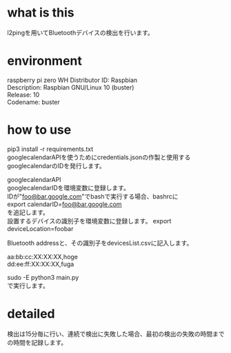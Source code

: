 # what is this  
l2pingを用いてBluetoothデバイスの検出を行います。
# environment  
raspberry pi zero WH
Distributor ID: Raspbian  
Description:    Raspbian GNU/Linux 10 (buster)  
Release:        10  
Codename:       buster  

# how to use  
pip3 install -r requirements.txt  
googlecalendarAPIを使うためにcredentials.jsonの作製と使用するgooglecalendarのIDを発行します。  

googlecalendarAPI  
googlecalendarIDを環境変数に登録します。    
IDが"foo@bar.google.com"でbashで実行する場合、bashrcに  
export calendarID=foo@bar.google.com  
を追記します。  
設置するデバイスの識別子を環境変数に登録します。
export deviceLocation=foobar  

Bluetooth addressと、その識別子をdevicesList.csvに記入します。 

aa:bb:cc:XX:XX:XX,hoge  
dd:ee:ff:XX:XX:XX,fuga  

sudo -E python3 main.py  
で実行します。

# detailed  
検出は15分毎に行い、連続で検出に失敗した場合、最初の検出の失敗の時間までの時間を記録します。
